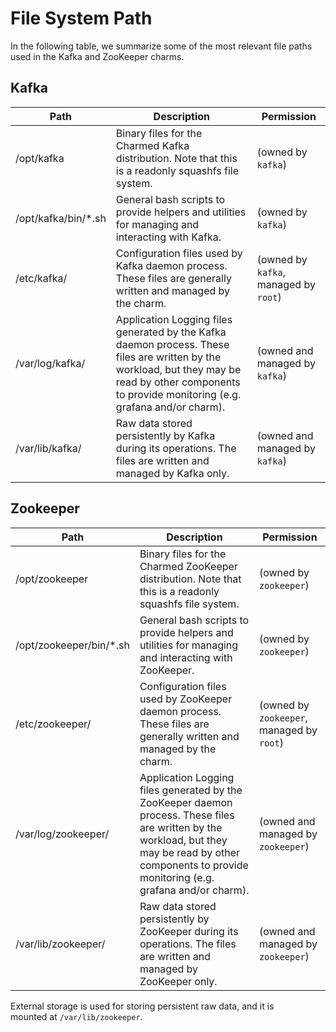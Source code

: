 # File System Path

In the following table, we summarize some of the most relevant file paths used in 
the Kafka and ZooKeeper charms.

## Kafka 

| Path                | Description                                                                                                                                                                                           | Permission                            |
|---------------------|-------------------------------------------------------------------------------------------------------------------------------------------------------------------------------------------------------|---------------------------------------|
| /opt/kafka          | Binary files for the Charmed Kafka distribution. Note that this is a readonly squashfs file system.                                                                                                   | (owned by `kafka`)                    | 
| /opt/kafka/bin/*.sh | General bash scripts to provide helpers and utilities for managing and interacting with Kafka.                                                                                                        | (owned by `kafka`)                    |
| /etc/kafka/         | Configuration files used by Kafka daemon process. These files are generally written and managed by the charm.                                                                                         | (owned by `kafka`, managed by `root`) |
| /var/log/kafka/     | Application Logging files generated by the Kafka daemon process. These files are written by the workload, but they may be read by other components to provide monitoring (e.g. grafana and/or charm). | (owned and managed by `kafka`)        |
| /var/lib/kafka/     | Raw data stored persistently by Kafka during its operations. The files are written and managed by Kafka only.                                                                                         | (owned and managed by `kafka`)        |


## Zookeeper 

| Path                     | Description                                                                                                                                                                                               | Permission                                |
|--------------------------|-----------------------------------------------------------------------------------------------------------------------------------------------------------------------------------------------------------|-------------------------------------------|
| /opt/zookeeper           | Binary files for the Charmed ZooKeeper distribution. Note that this is a readonly squashfs file system.                                                                                                   | (owned by `zookeeper`)                    | 
| /opt/zookeeper/bin/*.sh  | General bash scripts to provide helpers and utilities for managing and interacting with ZooKeeper.                                                                                                        | (owned by `zookeeper`)                    |
| /etc/zookeeper/          | Configuration files used by ZooKeeper daemon process. These files are generally written and managed by the charm.                                                                                         | (owned by `zookeeper`, managed by `root`) |
| /var/log/zookeeper/      | Application Logging files generated by the ZooKeeper daemon process. These files are written by the workload, but they may be read by other components to provide monitoring (e.g. grafana and/or charm). | (owned and managed by `zookeeper`)        |
| /var/lib/zookeeper/      | Raw data stored persistently by ZooKeeper during its operations. The files are written and managed by ZooKeeper only.                                                                                     | (owned and managed by `zookeeper`)        |


External storage is used for storing persistent raw data, and it is  
mounted at `/var/lib/zookeeper`.
